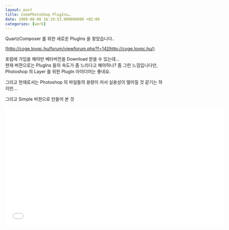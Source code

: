 ```yaml
---
layout: post
title: CoGePhotoShop PlugIns…
date: 2009-08-08 16:19:53.000000000 +02:00
categories: [work]
---
```

QuartzComposer 를 위한 새로운 PlugIns 을 찾았습니다..

[http://coge.lovqc.hu/forum/viewforum.php?f=14](http://coge.lovqc.hu/)

포럼에 가입을 해야만 베타버전을 Download 받을 수 있는데...    
현재 버젼으로는 PlugIns 들의 속도가 좀 느리다고 해야하나? 좀 그런 느낌입니다만,    
Photoshop 의 Layer 를 위한 PlugIn 아이디어는 좋네요.    

그리고 현재로서는 Photoshop 의 파일들의 용량이 커서 실용성이 떨어질 것 같기는 하지만...

그리고 Simple 버젼으로 만들어 본 것

<iframe src="//player.vimeo.com/video/6007854" width="700" height="381" frameborder="0" webkitallowfullscreen mozallowfullscreen allowfullscreen></iframe>
